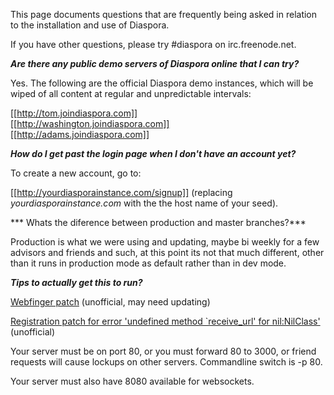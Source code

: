 This page documents questions that are frequently being asked in relation to the installation and use of Diaspora.

If you have other questions, please try #diaspora on irc.freenode.net.

***Are there any public demo servers of Diaspora online that I can try?***

Yes. The following are the official Diaspora demo instances, which will be wiped of all content at regular and unpredictable intervals:

[[http://tom.joindiaspora.com]]<br>
[[http://washington.joindiaspora.com]]<br>
[[http://adams.joindiaspora.com]]<br>

***How do I get past the login page when I don't have an account yet?***

To create a new account, go to:

[[http://yourdiasporainstance.com/signup]] (replacing *yourdiasporainstance.com* with the the host name of your seed).

*** Whats the diference between production and master branches?***

Production is what we were using and updating, maybe bi weekly for a few advisors and friends and such, at this point its not that much different, other than it runs in production mode as default rather than in dev mode.

***Tips to actually get this to run?***

[Webfinger patch](http://github.com/diaspora/diaspora/issues/issue/83/#issue/83/comment/411202) (unofficial, may need updating)

[Registration patch for error 'undefined method `receive_url' for nil:NilClass'](http://github.com/diaspora/diaspora/issuesearch?state=open&q=url#issue/14/comment/411064) (unofficial)

Your server must be on port 80, or you must forward 80 to 3000, or friend requests will cause lockups on other servers.  Commandline switch is -p 80.

Your server must also have 8080 available for websockets.


